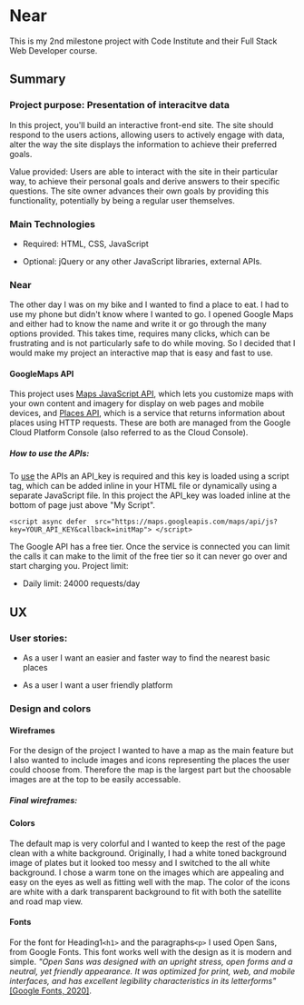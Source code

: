 # Near
This is my 2nd milestone project with Code Institute and their Full Stack Web Developer course.

## Summary 

### Project purpose: Presentation of interacitve data

In this project, you'll build an interactive front-end site. The site should respond to the users actions, allowing users to actively engage with data, alter the way the site displays the information to achieve their preferred goals.

Value provided:
Users are able to interact with the site in their particular way, to achieve their personal goals and derive answers to their specific questions.
The site owner advances their own goals by providing this functionality, potentially by being a regular user themselves.

### Main Technologies

* Required: HTML, CSS, JavaScript

* Optional: jQuery or any other JavaScript libraries, external APIs.

### Near


The other day I was on my bike and I wanted to find a place to eat. I had to use my phone but didn't know where I wanted to go. I opened Google Maps and either had to know the name and write it or go through the many options provided. This takes time, requires many clicks, which can be frustrating and is not particularly safe to do while moving. So I decided that I would make my project an interactive map that is easy and fast to use. 

#### GoogleMaps API
This project uses [Maps JavaScript API](https://developers.google.com/maps/documentation/javascript/tutorial), which lets you customize maps with your own content and imagery for display on web pages and mobile devices, and [Places API](https://developers.google.com/places/web-service/intro), which is a service that returns information about places using HTTP requests. These are both are managed from the Google Cloud Platform Console (also referred to as the Cloud Console). 

##### How to use the APIs:

To [use](https://developers.google.com/maps/documentation/javascript/tutorial) the APIs an API_key is required and this key is loaded using a script tag, which can be added inline in your HTML file or dynamically using a separate JavaScript file. In this project the API_key was loaded inline at the bottom of page just above "My Script". 

`<script async defer 
    src="https://maps.googleapis.com/maps/api/js?key=YOUR_API_KEY&callback=initMap">
 </script>
`

The Google API has a free tier. Once the service is connected you can limit the calls it can make to the limit of the free tier so it can never go over and start charging you. Project limit:
* Daily limit: 24000 requests/day 

## UX

### User stories:
* As a user I want an easier and faster way to find the nearest basic places

* As a user I want a user friendly platform 

### Design and colors

#### Wireframes

For the design of the project I wanted to have a map as the main feature but I also wanted to include images and icons representing the places the user could choose from. Therefore the map is the largest part but the choosable images are at the top to be easily accessable.

##### Final wireframes:



#### Colors

The default map is very colorful and I wanted to keep the rest of the page clean with a white background. Originally, I had a white toned background image of plates but it looked too messy and I switched to the all white background. I chose a warm tone on the images which are appealing and easy on the eyes as well as fitting well with the map. The color of the icons are white with a dark transparent background to fit with both the satellite and road map view.


#### Fonts

For the font for Heading1`<h1>` and the paragraphs`<p>` I used Open Sans, from Google Fonts. This font works well with the design as it is modern and simple. *"Open Sans was designed with an upright stress, open forms and a neutral, yet friendly appearance. It was optimized for print, web, and mobile interfaces, and has excellent legibility characteristics in its letterforms"* [[Google Fonts, 2020]](https://fonts.google.com/specimen/Open+Sans).